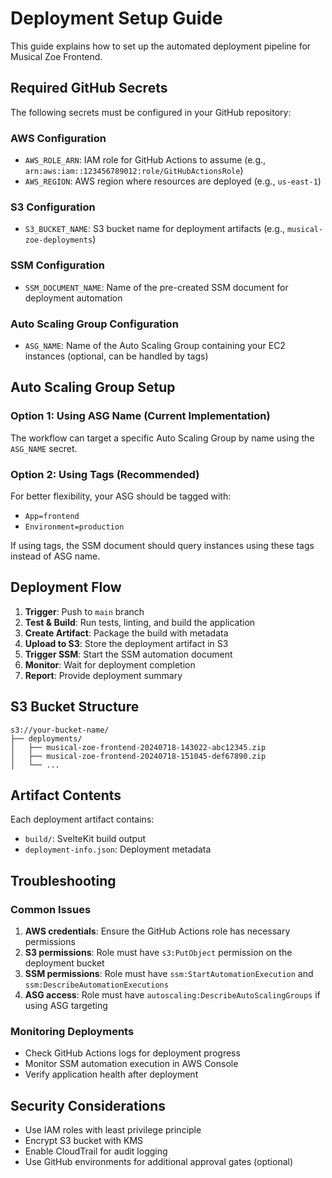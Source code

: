 # Deployment Setup Guide

This guide explains how to set up the automated deployment pipeline for Musical Zoe Frontend.

## Required GitHub Secrets

The following secrets must be configured in your GitHub repository:

### AWS Configuration
- `AWS_ROLE_ARN`: IAM role for GitHub Actions to assume (e.g., `arn:aws:iam::123456789012:role/GitHubActionsRole`)
- `AWS_REGION`: AWS region where resources are deployed (e.g., `us-east-1`)

### S3 Configuration
- `S3_BUCKET_NAME`: S3 bucket name for deployment artifacts (e.g., `musical-zoe-deployments`)

### SSM Configuration
- `SSM_DOCUMENT_NAME`: Name of the pre-created SSM document for deployment automation

### Auto Scaling Group Configuration
- `ASG_NAME`: Name of the Auto Scaling Group containing your EC2 instances (optional, can be handled by tags)

## Auto Scaling Group Setup

### Option 1: Using ASG Name (Current Implementation)
The workflow can target a specific Auto Scaling Group by name using the `ASG_NAME` secret.

### Option 2: Using Tags (Recommended)
For better flexibility, your ASG should be tagged with:
- `App=frontend`
- `Environment=production`

If using tags, the SSM document should query instances using these tags instead of ASG name.

## Deployment Flow

1. **Trigger**: Push to `main` branch
2. **Test & Build**: Run tests, linting, and build the application
3. **Create Artifact**: Package the build with metadata
4. **Upload to S3**: Store the deployment artifact in S3
5. **Trigger SSM**: Start the SSM automation document
6. **Monitor**: Wait for deployment completion
7. **Report**: Provide deployment summary

## S3 Bucket Structure

```
s3://your-bucket-name/
├── deployments/
│   ├── musical-zoe-frontend-20240718-143022-abc12345.zip
│   ├── musical-zoe-frontend-20240718-151045-def67890.zip
│   └── ...
```

## Artifact Contents

Each deployment artifact contains:
- `build/`: SvelteKit build output
- `deployment-info.json`: Deployment metadata

## Troubleshooting

### Common Issues
1. **AWS credentials**: Ensure the GitHub Actions role has necessary permissions
2. **S3 permissions**: Role must have `s3:PutObject` permission on the deployment bucket
3. **SSM permissions**: Role must have `ssm:StartAutomationExecution` and `ssm:DescribeAutomationExecutions`
4. **ASG access**: Role must have `autoscaling:DescribeAutoScalingGroups` if using ASG targeting

### Monitoring Deployments
- Check GitHub Actions logs for deployment progress
- Monitor SSM automation execution in AWS Console
- Verify application health after deployment

## Security Considerations

- Use IAM roles with least privilege principle
- Encrypt S3 bucket with KMS
- Enable CloudTrail for audit logging
- Use GitHub environments for additional approval gates (optional)
